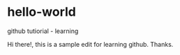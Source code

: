 # hello-world
github tutiorial - learning

Hi there!, this is a sample edit for learning github. Thanks.
